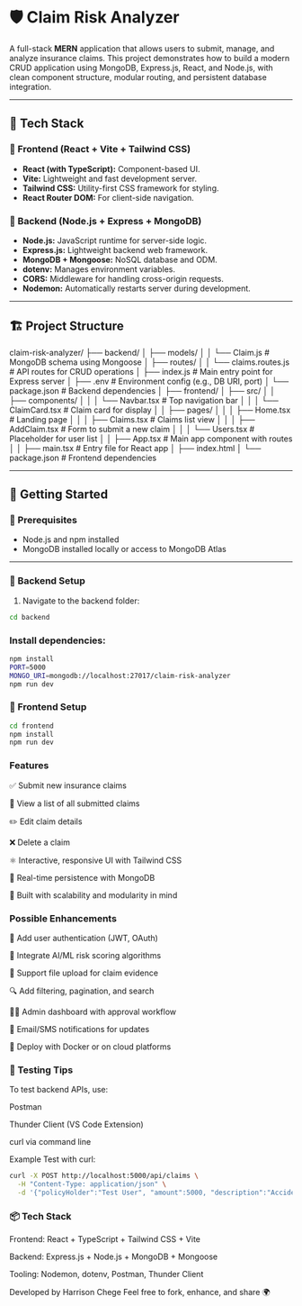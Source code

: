 # 🛡️ Claim Risk Analyzer

A full-stack **MERN** application that allows users to submit, manage, and analyze insurance claims. This project demonstrates how to build a modern CRUD application using MongoDB, Express.js, React, and Node.js, with clean component structure, modular routing, and persistent database integration.

---

## 🧰 Tech Stack

### 🔹 Frontend (React + Vite + Tailwind CSS)
- **React (with TypeScript):** Component-based UI.
- **Vite:** Lightweight and fast development server.
- **Tailwind CSS:** Utility-first CSS framework for styling.
- **React Router DOM:** For client-side navigation.

### 🔹 Backend (Node.js + Express + MongoDB)
- **Node.js:** JavaScript runtime for server-side logic.
- **Express.js:** Lightweight backend web framework.
- **MongoDB + Mongoose:** NoSQL database and ODM.
- **dotenv:** Manages environment variables.
- **CORS:** Middleware for handling cross-origin requests.
- **Nodemon:** Automatically restarts server during development.

---

## 🏗️ Project Structure

claim-risk-analyzer/
├── backend/
│ ├── models/
│ │ └── Claim.js # MongoDB schema using Mongoose
│ ├── routes/
│ │ └── claims.routes.js # API routes for CRUD operations
│ ├── index.js # Main entry point for Express server
│ ├── .env # Environment config (e.g., DB URI, port)
│ └── package.json # Backend dependencies
│
├── frontend/
│ ├── src/
│ │ ├── components/
│ │ │ └── Navbar.tsx # Top navigation bar
│ │ │ └── ClaimCard.tsx # Claim card for display
│ │ ├── pages/
│ │ │ ├── Home.tsx # Landing page
│ │ │ ├── Claims.tsx # Claims list view
│ │ │ ├── AddClaim.tsx # Form to submit a new claim
│ │ │ └── Users.tsx # Placeholder for user list
│ │ ├── App.tsx # Main app component with routes
│ │ ├── main.tsx # Entry file for React app
│ ├── index.html
│ └── package.json # Frontend dependencies


---

## 🚀 Getting Started

### 🔧 Prerequisites

- Node.js and npm installed
- MongoDB installed locally or access to MongoDB Atlas

---

### 🔹 Backend Setup

1. Navigate to the backend folder:

```bash
cd backend
```

### Install dependencies:
```bash
npm install
PORT=5000
MONGO_URI=mongodb://localhost:27017/claim-risk-analyzer
npm run dev
```

### 🔹 Frontend Setup
```bash
cd frontend
npm install
npm run dev
```
### Features
✅ Submit new insurance claims

📄 View a list of all submitted claims

✏️ Edit claim details

❌ Delete a claim

⚛️ Interactive, responsive UI with Tailwind CSS

🧩 Real-time persistence with MongoDB

🧠 Built with scalability and modularity in mind


 ### Possible Enhancements
🔐 Add user authentication (JWT, OAuth)

🤖 Integrate AI/ML risk scoring algorithms

📎 Support file upload for claim evidence

🔍 Add filtering, pagination, and search

🧑‍💼 Admin dashboard with approval workflow

📩 Email/SMS notifications for updates

🐳 Deploy with Docker or on cloud platforms

### 🧪 Testing Tips
To test backend APIs, use:

Postman

Thunder Client (VS Code Extension)

curl via command line

Example Test with curl:
```bash 
curl -X POST http://localhost:5000/api/claims \
  -H "Content-Type: application/json" \
  -d '{"policyHolder":"Test User", "amount":5000, "description":"Accident", "status":"Pending"}'
```

### 📦 Tech Stack
Frontend: React + TypeScript + Tailwind CSS + Vite

Backend: Express.js + Node.js + MongoDB + Mongoose

Tooling: Nodemon, dotenv, Postman, Thunder Client

Developed by Harrison Chege
Feel free to fork, enhance, and share 🌍